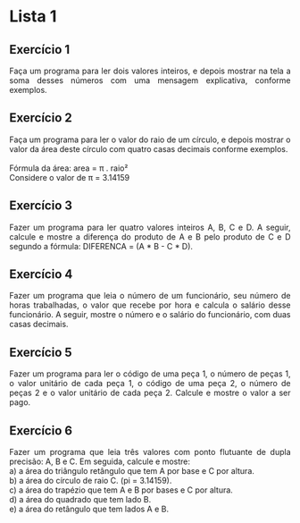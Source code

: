 # Lista 1

## Exercício 1
<p align="justify">
    Faça um programa para ler dois valores inteiros, e depois mostrar na tela a soma desses números com uma mensagem explicativa, conforme exemplos.
</p>

## Exercício 2
<p align="justify">
    Faça um programa para ler o valor do raio de um círculo, e depois mostrar o valor da área deste círculo com quatro casas decimais conforme exemplos.
    <br />
    <br />
    Fórmula da área: area = π . raio²
    <br />
    Considere o valor de π = 3.14159
</p>

## Exercício 3
<p align="justify">
    Fazer um programa para ler quatro valores inteiros A, B, C e D. A seguir, calcule e mostre a diferença do produto de A e B pelo produto de C e D segundo a fórmula: DIFERENCA = (A * B - C * D).
</p>

## Exercício 4
<p align="justify">
    Fazer um programa que leia o número de um funcionário, seu número de horas trabalhadas, o valor que recebe por hora e calcula o salário desse funcionário. A seguir, mostre o número e o salário do funcionário, com duas casas decimais.
</p>

## Exercício 5
<p align="justify">
    Fazer um programa para ler o código de uma peça 1, o número de peças 1, o valor unitário de cada peça 1, o código de uma peça 2, o número de peças 2 e o valor unitário de cada peça 2. Calcule e mostre o valor a ser pago.
</p>

## Exercício 6
<p align="justify">
    Fazer um programa que leia três valores com ponto flutuante de dupla precisão: A, B e C. Em seguida, calcule e mostre:
    <br />
    a) a área do triângulo retângulo que tem A por base e C por altura.
    <br />
    b) a área do círculo de raio C. (pi = 3.14159).
    <br />
    c) a área do trapézio que tem A e B por bases e C por altura.
    <br />
    d) a área do quadrado que tem lado B.
    <br />
    e) a área do retângulo que tem lados A e B.
</p>